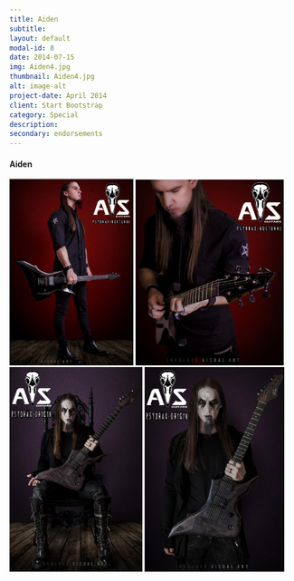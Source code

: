 ```yaml
---
title: Aiden
subtitle:  
layout: default
modal-id: 8
date: 2014-07-15
img: Aiden4.jpg
thumbnail: Aiden4.jpg
alt: image-alt
project-date: April 2014
client: Start Bootstrap
category: Special
description:
secondary: endorsements
---
```


<!-- html sytax to include image and adjust size ... -->

#### Aiden

<img src="img/endorse/Aiden1.jpg" alt="Drawing" style="width: 43.4%;"/>
<img src="img/endorse/Aiden2.jpg" alt="Drawing" style="width: 52%;"/>
<img src="img/endorse/Aiden3.jpg" alt="Drawing" style="width: 46.7%;"/>
<img src="img/endorse/Aiden4.jpg" alt="Drawing" style="width: 49%;"/>
